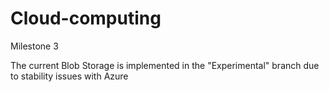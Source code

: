 # Cloud-computing
Milestone 3

The current Blob Storage is implemented in the "Experimental" branch due to stability issues with Azure
